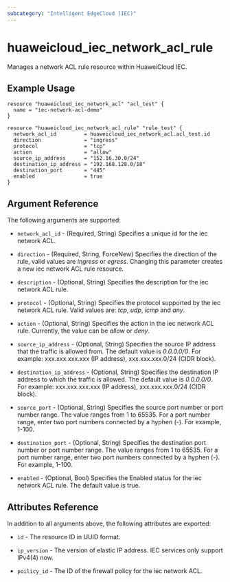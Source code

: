 ```yaml
---
subcategory: "Intelligent EdgeCloud (IEC)"
---
```


# huaweicloud\_iec\_network\_acl\_rule

Manages a network ACL rule resource within HuaweiCloud IEC.

## Example Usage

```hcl
resource "huaweicloud_iec_network_acl" "acl_test" {
  name = "iec-network-acl-demo"
}

resource "huaweicloud_iec_network_acl_rule" "rule_test" {
  network_acl_id         = huaweicloud_iec_network_acl.acl_test.id
  direction              = "ingress"
  protocol               = "tcp"
  action                 = "allow"
  source_ip_address      = "152.16.30.0/24"
  destination_ip_address = "192.168.128.0/18"
  destination_port       = "445"
  enabled                = true
}
```

## Argument Reference

The following arguments are supported:

* `network_acl_id` - (Required, String) Specifies a unique id for the iec 
    network ACL.

* `direction` - (Required, String, ForceNew) Specifies the direction of the 
    rule, valid values are *ingress* or *egress*. Changing this parameter 
    creates a new iec network ACL rule resource.

* `description` - (Optional, String) Specifies the description for the iec 
    network ACL rule.

* `protocol` - (Optional, String) Specifies the protocol supported by the iec 
    network ACL rule. Valid values are: *tcp*, *udp*, *icmp* and *any*.

* `action` - (Optional, String) Specifies the action in the iec network ACL 
    rule. Currently, the value can be *allow* or *deny*.

* `source_ip_address` - (Optional, String) Specifies the source IP address that 
    the traffic is allowed from. The default value is *0.0.0.0/0*. For example: 
    xxx.xxx.xxx.xxx (IP address), xxx.xxx.xxx.0/24 (CIDR block).

* `destination_ip_address` - (Optional, String) Specifies the destination IP 
    address to which the traffic is allowed. The default value is *0.0.0.0/0*. 
    For example: xxx.xxx.xxx.xxx (IP address), xxx.xxx.xxx.0/24 (CIDR block).

* `source_port` - (Optional, String) Specifies the source port number or port   
    number range. The value ranges from 1 to 65535. For a port number range, 
    enter two port numbers connected by a hyphen (-). For example, 1-100.

* `destination_port` - (Optional, String) Specifies the destination port number 
    or port number range. The value ranges from 1 to 65535. For a port number 
    range, enter two port numbers connected by a hyphen (-). For example, 1-100.

* `enabled` - (Optional, Bool) Specifies the Enabled status for the iec network 
    ACL rule. The default value is true.

## Attributes Reference

In addition to all arguments above, the following attributes are exported:

* `id` - The resource ID in UUID format.

* `ip_version` - The version of elastic IP address. 
    IEC services only support IPv4(4) now.

* `poilicy_id` - The ID of the firewall policy for the iec network ACL.
